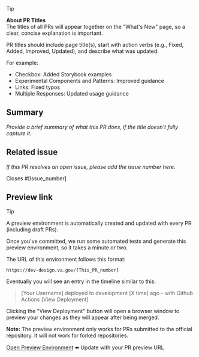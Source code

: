 > [!TIP]
> **About PR Titles**  
> The titles of all PRs will appear together on the "What's New" page, so a clear, concise explanation is important.
> 
> PR titles should include page title(s), start with action verbs (e.g., Fixed, Added, Improved, Updated), and describe what was updated.
>     
> For example:
> - Checkbox: Added Storybook examples
> - Experimental Components and Patterns: Improved guidance
> - Links: Fixed typos
> - Multiple Responses: Updated usage guidance

## Summary
_Provide a brief summary of what this PR does, if the title doesn't fully capture it._

## Related issue
_If this PR resolves an open issue, please add the issue number here._

Closes #[Issue_number]

## Preview link

> [!TIP]  
> A preview environment is automatically created and updated with every PR (including draft PRs).
>
> Once you've committed, we run some automated tests and generate this preview environment, so it takes a minute or two.
>
> The URL of this environment follows this format:
>
> `https://dev-design.va.gov/[This_PR_number]`
>
> Eventually you will see an entry in the timeline similar to this:
>   
>  > [Your Username] deployed to development [X time] ago - with Github Actions [View Deployment]
> 
> Clicking the "View Deployment" button will open a browser window to preview your changes as they will appear after being merged.
>   
> **Note:** The preview environment only works for PRs submitted to the official repository. It will not work for forked repositories.

[Open Preview Environment](https://dev-design.va.gov/[This_PR_number])  ⬅️ Update with your PR preview URL
